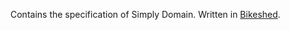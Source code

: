 Contains the specification of Simply Domain. Written in [Bikeshed](https://tabatkins.github.io/bikeshed/).
